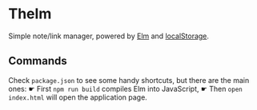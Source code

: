 # Thelm

Simple note/link manager, powered by [Elm][0] and [localStorage][1].


## Commands

Check `package.json` to see some handy shortcuts, but there are the main ones:
☛ First `npm run build` compiles Elm into JavaScript,
☛ Then `open index.html` will open the application page.


[0]: https://elm-lang.org
[1]: https://developer.mozilla.org/en-US/docs/Web/API/Storage
